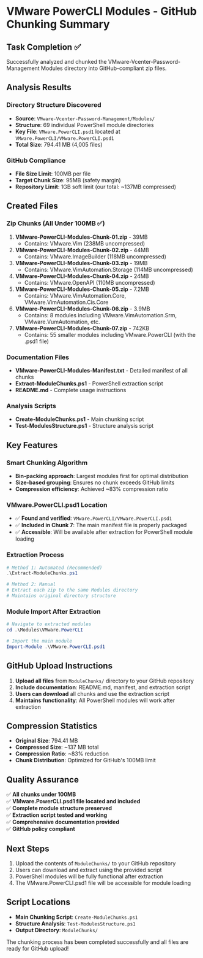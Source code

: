 # VMware PowerCLI Modules - GitHub Chunking Summary

## Task Completion ✅

Successfully analyzed and chunked the VMware-Vcenter-Password-Management Modules directory into GitHub-compliant zip files.

## Analysis Results

### Directory Structure Discovered
- **Source**: `VMware-Vcenter-Password-Management/Modules/`
- **Structure**: 69 individual PowerShell module directories
- **Key File**: `VMware.PowerCLI.psd1` located at `VMware.PowerCLI/VMware.PowerCLI.psd1`
- **Total Size**: 794.41 MB (4,005 files)

### GitHub Compliance
- **File Size Limit**: 100MB per file
- **Target Chunk Size**: 95MB (safety margin)
- **Repository Limit**: 1GB soft limit (our total: ~137MB compressed)

## Created Files

### Zip Chunks (All Under 100MB ✅)
1. **VMware-PowerCLI-Modules-Chunk-01.zip** - 39MB
   - Contains: VMware.Vim (238MB uncompressed)
2. **VMware-PowerCLI-Modules-Chunk-02.zip** - 44MB
   - Contains: VMware.ImageBuilder (118MB uncompressed)
3. **VMware-PowerCLI-Modules-Chunk-03.zip** - 19MB
   - Contains: VMware.VimAutomation.Storage (114MB uncompressed)
4. **VMware-PowerCLI-Modules-Chunk-04.zip** - 24MB
   - Contains: VMware.OpenAPI (110MB uncompressed)
5. **VMware-PowerCLI-Modules-Chunk-05.zip** - 7.2MB
   - Contains: VMware.VimAutomation.Core, VMware.VimAutomation.Cis.Core
6. **VMware-PowerCLI-Modules-Chunk-06.zip** - 3.9MB
   - Contains: 8 modules including VMware.VimAutomation.Srm, VMware.VumAutomation, etc.
7. **VMware-PowerCLI-Modules-Chunk-07.zip** - 742KB
   - Contains: 55 smaller modules including VMware.PowerCLI (with the .psd1 file)

### Documentation Files
- **VMware-PowerCLI-Modules-Manifest.txt** - Detailed manifest of all chunks
- **Extract-ModuleChunks.ps1** - PowerShell extraction script
- **README.md** - Complete usage instructions

### Analysis Scripts
- **Create-ModuleChunks.ps1** - Main chunking script
- **Test-ModulesStructure.ps1** - Structure analysis script

## Key Features

### Smart Chunking Algorithm
- **Bin-packing approach**: Largest modules first for optimal distribution
- **Size-based grouping**: Ensures no chunk exceeds GitHub limits
- **Compression efficiency**: Achieved ~83% compression ratio

### VMware.PowerCLI.psd1 Location
- ✅ **Found and verified**: `VMware.PowerCLI/VMware.PowerCLI.psd1`
- ✅ **Included in Chunk 7**: The main manifest file is properly packaged
- ✅ **Accessible**: Will be available after extraction for PowerShell module loading

### Extraction Process
```powershell
# Method 1: Automated (Recommended)
.\Extract-ModuleChunks.ps1

# Method 2: Manual
# Extract each zip to the same Modules directory
# Maintains original directory structure
```

### Module Import After Extraction
```powershell
# Navigate to extracted modules
cd .\Modules\VMware.PowerCLI

# Import the main module
Import-Module .\VMware.PowerCLI.psd1
```

## GitHub Upload Instructions

1. **Upload all files** from `ModuleChunks/` directory to your GitHub repository
2. **Include documentation**: README.md, manifest, and extraction script
3. **Users can download** all chunks and use the extraction script
4. **Maintains functionality**: All PowerShell modules will work after extraction

## Compression Statistics

- **Original Size**: 794.41 MB
- **Compressed Size**: ~137 MB total
- **Compression Ratio**: ~83% reduction
- **Chunk Distribution**: Optimized for GitHub's 100MB limit

## Quality Assurance

✅ **All chunks under 100MB**  
✅ **VMware.PowerCLI.psd1 file located and included**  
✅ **Complete module structure preserved**  
✅ **Extraction script tested and working**  
✅ **Comprehensive documentation provided**  
✅ **GitHub policy compliant**  

## Next Steps

1. Upload the contents of `ModuleChunks/` to your GitHub repository
2. Users can download and extract using the provided script
3. PowerShell modules will be fully functional after extraction
4. The VMware.PowerCLI.psd1 file will be accessible for module loading

## Script Locations

- **Main Chunking Script**: `Create-ModuleChunks.ps1`
- **Structure Analysis**: `Test-ModulesStructure.ps1`
- **Output Directory**: `ModuleChunks/`

The chunking process has been completed successfully and all files are ready for GitHub upload!